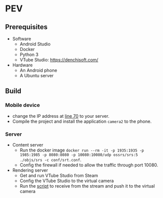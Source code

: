 # PEV

## Prerequisites

- Software
  - Android Studio
  - Docker
  - Python 3
  - VTube Studio: https://denchisoft.com/
- Hardware
  - An Android phone
  - A Ubuntu server

## Build

### Mobile device

- change the IP address at [line 70](https://github.com/hwsel/PEV/blob/main/android/StreamPack/demos/camera2/src/main/java/io/github/thibaultbee/streampack/camera2/ui/fragments/CameraFragment.kt#L70) to your server.
- Compile the project and install the application `camera2` to the phone.

### Server

- Content server
  - Run the docker image `docker run --rm -it -p 1935:1935 -p 1985:1985 -p 8080:8080 -p 10080:10080/udp ossrs/srs:5 ./objs/srs -c conf/srt.conf`.
  - Config the firewall if needed to allow the traffic through port 10080.
- Rendering server
  - Get and run VTube Studio from Steam
  - Config the VTube Studio to the virtual camera
  - Run the [script](https://github.com/hwsel/PEV/blob/main/server/virtual_camera/virtual_camera.py) to receive from the stream and push it to the virtual camera
